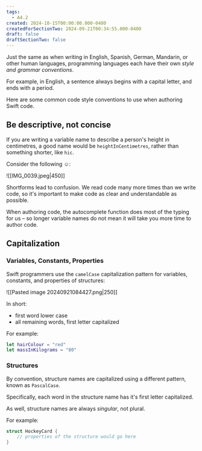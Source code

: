 ```yaml
---
tags:
  - A4.2
created: 2024-10-15T00:00:00.000-0400
createdForSectionTwo: 2024-09-21T00:34:55.000-0400
draft: false
draftSectionTwo: false
---
```

Just the same as when writing in English, Spanish, German, Mandarin, or other human languages, programming languages each have their own *style and grammar conventions*.

For example, in English, a sentence always begins with a capital letter, and ends with a period.

Here are some common code style conventions to use when authoring Swift code.

## Be descriptive, not concise

If you are writing a variable name to describe a person's height in centimetres, a good name would be `heightInCentimetres`, rather than something shorter, like `hic`.

Consider the following ☺️:

![[IMG_0039.jpeg|450]]

Shortforms lead to confusion. We read code many more times than we write code, so it's important to make code as clear and understandable as possible.

When authoring code, the autocomplete function does most of the typing for us – so longer variable names do not mean it will take you more time to author code.

## Capitalization

### Variables, Constants, Properties

Swift programmers use the `camelCase` capitalization pattern for variables, constants, and properties of structures:

![[Pasted image 20240921084427.png|250]]

In short:

- first word lower case
- all remaining words, first letter capitalized

For example:

```swift
let hairColour = "red"
let massInKilograms = "80"
```

### Structures

By convention, structure names are capitalized using a different pattern, known as `PascalCase`.

Specifically, each word in the structure name has it's first letter capitalized.

As well, structure names are always *singular*, not plural.

For example:

```swift
struct HockeyCard {
    // properties of the structure would go here
}
```